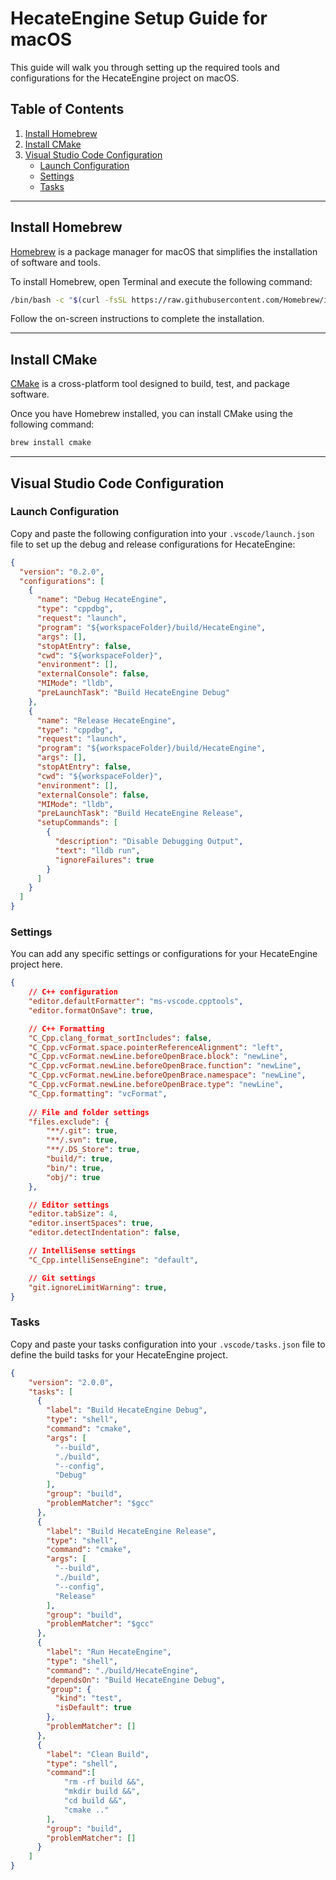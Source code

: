 # HecateEngine Setup Guide for macOS

This guide will walk you through setting up the required tools and configurations for the HecateEngine project on macOS.

## Table of Contents

1. [Install Homebrew](#install-homebrew)
2. [Install CMake](#install-cmake)
3. [Visual Studio Code Configuration](#visual-studio-code-configuration)
   - [Launch Configuration](#launch-configuration)
   - [Settings](#settings)
   - [Tasks](#tasks)

---

## Install Homebrew

[Homebrew](https://brew.sh/) is a package manager for macOS that simplifies the installation of software and tools.

To install Homebrew, open Terminal and execute the following command:

```bash
/bin/bash -c "$(curl -fsSL https://raw.githubusercontent.com/Homebrew/install/HEAD/install.sh)"
```

Follow the on-screen instructions to complete the installation.

---

## Install CMake

[CMake](https://cmake.org/) is a cross-platform tool designed to build, test, and package software.

Once you have Homebrew installed, you can install CMake using the following command:

```bash
brew install cmake
```

---

## Visual Studio Code Configuration

### Launch Configuration

Copy and paste the following configuration into your `.vscode/launch.json` file to set up the debug and release configurations for HecateEngine:

```json
{
  "version": "0.2.0",
  "configurations": [
    {
      "name": "Debug HecateEngine",
      "type": "cppdbg",
      "request": "launch",
      "program": "${workspaceFolder}/build/HecateEngine",
      "args": [],
      "stopAtEntry": false,
      "cwd": "${workspaceFolder}",
      "environment": [],
      "externalConsole": false,
      "MIMode": "lldb",
      "preLaunchTask": "Build HecateEngine Debug"
    },
    {
      "name": "Release HecateEngine",
      "type": "cppdbg",
      "request": "launch",
      "program": "${workspaceFolder}/build/HecateEngine",
      "args": [],
      "stopAtEntry": false,
      "cwd": "${workspaceFolder}",
      "environment": [],
      "externalConsole": false,
      "MIMode": "lldb",
      "preLaunchTask": "Build HecateEngine Release",
      "setupCommands": [
        {
          "description": "Disable Debugging Output",
          "text": "lldb run",
          "ignoreFailures": true
        }
      ]
    }
  ]
}
```

### Settings

You can add any specific settings or configurations for your HecateEngine project here.

```json
{
    // C++ configuration
    "editor.defaultFormatter": "ms-vscode.cpptools",
    "editor.formatOnSave": true,

    // C++ Formatting
    "C_Cpp.clang_format_sortIncludes": false,
    "C_Cpp.vcFormat.space.pointerReferenceAlignment": "left",
    "C_Cpp.vcFormat.newLine.beforeOpenBrace.block": "newLine",
    "C_Cpp.vcFormat.newLine.beforeOpenBrace.function": "newLine",
    "C_Cpp.vcFormat.newLine.beforeOpenBrace.namespace": "newLine",
    "C_Cpp.vcFormat.newLine.beforeOpenBrace.type": "newLine",
    "C_Cpp.formatting": "vcFormat",
    
    // File and folder settings
    "files.exclude": {
        "**/.git": true,
        "**/.svn": true,
        "**/.DS_Store": true,
        "build/": true,
        "bin/": true,
        "obj/": true
    },

    // Editor settings
    "editor.tabSize": 4,
    "editor.insertSpaces": true,
    "editor.detectIndentation": false,

    // IntelliSense settings
    "C_Cpp.intelliSenseEngine": "default",

    // Git settings
    "git.ignoreLimitWarning": true,
}
```

### Tasks

Copy and paste your tasks configuration into your `.vscode/tasks.json` file to define the build tasks for your HecateEngine project.

```json
{
    "version": "2.0.0",
    "tasks": [
      {
        "label": "Build HecateEngine Debug",
        "type": "shell",
        "command": "cmake",
        "args": [
          "--build",
          "./build",
          "--config",
          "Debug"
        ],
        "group": "build",
        "problemMatcher": "$gcc"
      },
      {
        "label": "Build HecateEngine Release",
        "type": "shell",
        "command": "cmake",
        "args": [
          "--build",
          "./build",
          "--config",
          "Release"
        ],
        "group": "build",
        "problemMatcher": "$gcc"
      },
      {
        "label": "Run HecateEngine",
        "type": "shell",
        "command": "./build/HecateEngine",
        "dependsOn": "Build HecateEngine Debug",
        "group": {
          "kind": "test",
          "isDefault": true
        },
        "problemMatcher": []
      },
      {
        "label": "Clean Build",
        "type": "shell",
        "command":[
            "rm -rf build &&",
            "mkdir build &&",
            "cd build &&",
            "cmake .."
        ],
        "group": "build",
        "problemMatcher": []
      }
    ]
}
```
